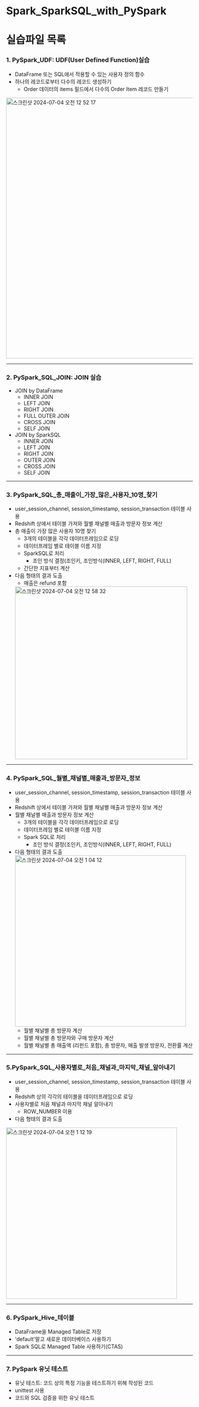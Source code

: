 # Spark_SparkSQL_with_PySpark
# 실습파일 목록
### 1. PySpark_UDF: UDF(User Defined Function)실습
- DataFrame 또는 SQL에서 적용할 수 있는 사용자 정의 함수
- 하나의 레코드로부터 다수의 레코드 생성하기
  * Order 데이터의 items 필드에서 다수의 Order Item 레코드 만들기
<img width="702" alt="스크린샷 2024-07-04 오전 12 52 17" src="https://github.com/kjw4420/Spark_SparkSQL_with_PySpark/assets/97749184/d26dc3f0-e3fa-491e-b594-6d7629295aed">

---
### 2. PySpark_SQL_JOIN: JOIN 실습
- JOIN by DataFrame
  * INNER JOIN
  * LEFT JOIN
  * RIGHT JOIN
  * FULL OUTER JOIN
  * CROSS JOIN
  * SELF JOIN
- JOIN by SparkSQL
  * INNER JOIN
  * LEFT JOIN
  * RIGHT JOIN
  * OUTER JOIN
  * CROSS JOIN
  * SELF JOIN
---
### 3. PySpark_SQL_총_매출이_가장_많은_사용자_10명_찾기
- user_session_channel, session_timestamp, session_transaction 테이블 사용
- Redshift 상에서 테이블 가져와 월별 채널별 매출과 방문자 정보 계산
- 총 매출이 가장 많은 사용자 10명 찾기
  * 3개의 테이블을 각각 데이터프레임으로 로딩
  * 데이터프레임 별로 테이블 이름 지정
  * SparkSQL로 처리
    * 조인 방식 결정(조인키, 조인방식(INNER, LEFT, RIGHT, FULL)
  * 간단한 지표부터 계산
- 다음 형태의 결과 도출
  * 매출은 refund 포함
  <img width="465" alt="스크린샷 2024-07-04 오전 12 58 32" src="https://github.com/kjw4420/Spark_SparkSQL_with_PySpark/assets/97749184/b665e47f-2a62-49c6-aa91-ec1510b3de53">

---
### 4. PySpark_SQL_월별_채널별_매출과_방문자_정보
- user_session_channel, session_timestamp, session_transaction 테이블 사용
- Redshift 상에서 테이블 가져와 월별 채널별 매출과 방문자 정보 계산
- 월별 채널별 매출과 방문자 정보 계산
  * 3개의 테이블을 각각 데이터프레임으로 로딩
  * 데이터프레임 별로 테이블 이름 지정
  * Spark SQL로 처리
    * 조인 방식 결정(조인키, 조인방식(INNER, LEFT, RIGHT, FULL)
- 다음 형태의 결과 도출
   <img width="461" alt="스크린샷 2024-07-04 오전 1 04 12" src="https://github.com/kjw4420/Spark_SparkSQL_with_PySpark/assets/97749184/3c70bf31-80a2-4f8b-81e3-f3d4aba96f78">
  * 월별 채널별 총 방문자 계산
  * 월별 채널별 총 방문자와 구매 방문자 계산
  * 월별 채널별 총 매출액 (리펀드 포함), 총 방문자, 매출 발생 방문자, 전환률 계산
---
### 5.PySpark_SQL_사용자별로_처음_채널과_마지막_채널_알아내기
- user_session_channel, session_timestamp, session_transaction 테이블 사용
- Redshift 상의 각각의 테이블을 데이터프레임으로 로딩
- 사용자별로 처음 채널과 마지막 채널 알아내기
  * ROW_NUMBER 이용
- 다음 형태의 결과 도출
<img width="461" alt="스크린샷 2024-07-04 오전 1 12 19" src="https://github.com/kjw4420/Spark_SparkSQL_with_PySpark/assets/97749184/751e77e2-ce6e-44e7-9790-f70a7546d320">

---   
### 6. PySpark_Hive_테이블
- DataFrame을 Managed Table로 저장
- 'default'말고 새로운 데이터베이스 사용하기
- Spark SQL로 Managed Table 사용하기(CTAS)

---
### 7. PySpark 유닛 테스트
- 유닛 테스트: 코드 상의 특정 기능을 테스트하기 위해 작성된 코드
- unittest 사용
- 코드와 SQL 검증을 위한 유닛 테스트
